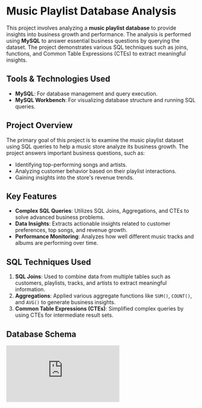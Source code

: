 # Music Playlist Database Analysis

This project involves analyzing a **music playlist database** to provide insights into business growth and performance. The analysis is performed using **MySQL** to answer essential business questions by querying the dataset. The project demonstrates various SQL techniques such as joins, functions, and Common Table Expressions (CTEs) to extract meaningful insights.

## Tools & Technologies Used

- **MySQL**: For database management and query execution.
- **MySQL Workbench**: For visualizing database structure and running SQL queries.

## Project Overview

The primary goal of this project is to examine the music playlist dataset using SQL queries to help a music store analyze its business growth. The project answers important business questions, such as:

- Identifying top-performing songs and artists.
- Analyzing customer behavior based on their playlist interactions.
- Gaining insights into the store's revenue trends.

## Key Features

- **Complex SQL Queries**: Utilizes SQL Joins, Aggregations, and CTEs to solve advanced business problems.
- **Data Insights**: Extracts actionable insights related to customer preferences, top songs, and revenue growth.
- **Performance Monitoring**: Analyzes how well different music tracks and albums are performing over time.

## SQL Techniques Used

1. **SQL Joins**: Used to combine data from multiple tables such as customers, playlists, tracks, and artists to extract meaningful information.
2. **Aggregations**: Applied various aggregate functions like `SUM()`, `COUNT()`, and `AVG()` to generate business insights.
3. **Common Table Expressions (CTEs)**: Simplified complex queries by using CTEs for intermediate result sets.

## Database Schema

![Database Schema](https://github.com/Bhairava16/Music_MySql/blob/main/Music_MySql/eer_diagram.pdf)


